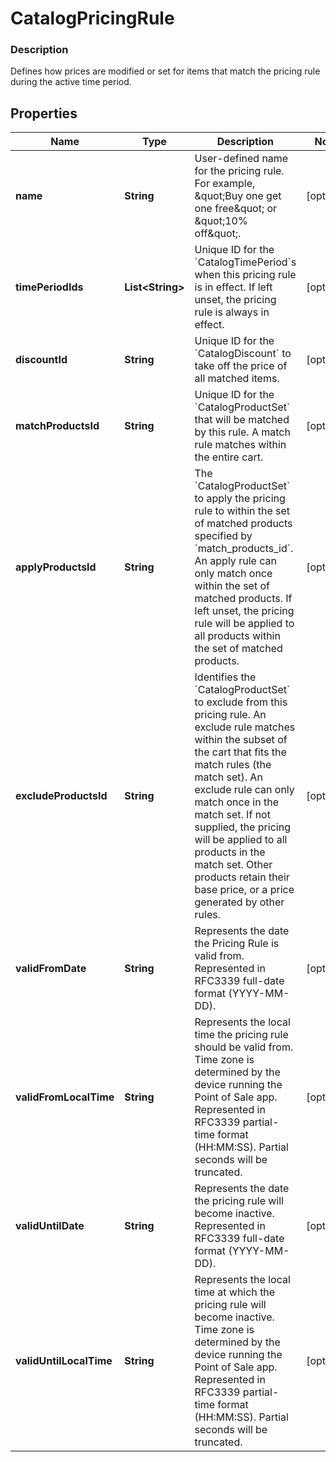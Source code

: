 
# CatalogPricingRule

### Description

Defines how prices are modified or set for items that match the pricing rule during the active time period.

## Properties
Name | Type | Description | Notes
------------ | ------------- | ------------- | -------------
**name** | **String** | User-defined name for the pricing rule. For example, \&quot;Buy one get one free\&quot; or \&quot;10% off\&quot;. |  [optional]
**timePeriodIds** | **List&lt;String&gt;** | Unique ID for the &#x60;CatalogTimePeriod&#x60;s when this pricing rule is in effect. If left unset, the pricing rule is always in effect. |  [optional]
**discountId** | **String** | Unique ID for the &#x60;CatalogDiscount&#x60; to take off the price of all matched items. |  [optional]
**matchProductsId** | **String** | Unique ID for the &#x60;CatalogProductSet&#x60; that will be matched by this rule. A match rule matches within the entire cart. |  [optional]
**applyProductsId** | **String** | The &#x60;CatalogProductSet&#x60; to apply the pricing rule to within the set of matched products specified by &#x60;match_products_id&#x60;. An apply rule can only match once within the set of matched products. If left unset, the pricing rule will be applied to all products within the set of matched products. |  [optional]
**excludeProductsId** | **String** | Identifies the &#x60;CatalogProductSet&#x60; to exclude from this pricing rule. An exclude rule matches within the subset of the cart that fits the match rules (the match set). An exclude rule can only match once in the match set. If not supplied, the pricing will be applied to all products in the match set. Other products retain their base price, or a price generated by other rules. |  [optional]
**validFromDate** | **String** | Represents the date the Pricing Rule is valid from. Represented in RFC3339 full-date format (YYYY-MM-DD). |  [optional]
**validFromLocalTime** | **String** | Represents the local time the pricing rule should be valid from. Time zone is determined by the device running the Point of Sale app.  Represented in RFC3339 partial-time format (HH:MM:SS). Partial seconds will be truncated. |  [optional]
**validUntilDate** | **String** | Represents the date the pricing rule will become inactive.  Represented in RFC3339 full-date format (YYYY-MM-DD). |  [optional]
**validUntilLocalTime** | **String** | Represents the local time at which the pricing rule will become inactive. Time zone is determined by the device running the Point of Sale app.  Represented in RFC3339 partial-time format (HH:MM:SS). Partial seconds will be truncated. |  [optional]



